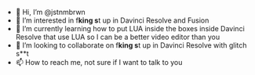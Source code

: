 - 👋 Hi, I’m @jstnmbrwn
- 👀 I’m interested in f**king s**t up in Davinci Resolve and Fusion
- 🌱 I’m currently learning how to put LUA inside the boxes inside Davinci Resolve that use LUA so I can be a better video editor than you 
- 💞️ I’m looking to collaborate on f**king s**t up in Davinci Resolve with glitch s**t
- 📫 How to reach me, not sure if I want to talk to you

<!---
jstnmbrwn/jstnmbrwn is a ✨ special ✨ repository because its `README.md` (this file) appears on your GitHub profile.
You can click the Preview link to take a look at your changes.
--->
